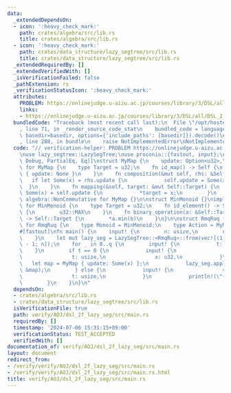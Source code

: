 ```yaml
---
data:
  _extendedDependsOn:
  - icon: ':heavy_check_mark:'
    path: crates/algebra/src/lib.rs
    title: crates/algebra/src/lib.rs
  - icon: ':heavy_check_mark:'
    path: crates/data_structure/lazy_segtree/src/lib.rs
    title: crates/data_structure/lazy_segtree/src/lib.rs
  _extendedRequiredBy: []
  _extendedVerifiedWith: []
  _isVerificationFailed: false
  _pathExtension: rs
  _verificationStatusIcon: ':heavy_check_mark:'
  attributes:
    PROBLEM: https://onlinejudge.u-aizu.ac.jp/courses/library/3/DSL/all/DSL_2_F
    links:
    - https://onlinejudge.u-aizu.ac.jp/courses/library/3/DSL/all/DSL_2_F
  bundledCode: "Traceback (most recent call last):\n  File \"/opt/hostedtoolcache/Python/3.10.14/x64/lib/python3.10/site-packages/onlinejudge_verify/documentation/build.py\"\
    , line 71, in _render_source_code_stat\n    bundled_code = language.bundle(stat.path,\
    \ basedir=basedir, options={'include_paths': [basedir]}).decode()\n  File \"/opt/hostedtoolcache/Python/3.10.14/x64/lib/python3.10/site-packages/onlinejudge_verify/languages/rust.py\"\
    , line 288, in bundle\n    raise NotImplementedError\nNotImplementedError\n"
  code: "// verification-helper: PROBLEM https://onlinejudge.u-aizu.ac.jp/courses/library/3/DSL/all/DSL_2_F\n\
    \nuse lazy_segtree::LazySegTree;\nuse proconio::{fastout, input};\n\n#[derive(Clone,\
    \ Debug, PartialEq, Eq)]\nstruct MyMap {\n    update: Option<u32>,\n}\nimpl algebra::Action\
    \ for MyMap {\n    type Target = u32;\n    fn id_map() -> Self {\n        MyMap\
    \ { update: None }\n    }\n    fn composition(&mut self, rhs: &Self) {\n     \
    \   if let Some(x) = rhs.update {\n            self.update = Some(x);\n      \
    \  }\n    }\n    fn mapping(&self, target: &mut Self::Target) {\n        if let\
    \ Some(x) = self.update {\n            *target = x;\n        }\n    }\n}\nimpl\
    \ algebra::NonCommutative for MyMap {}\n\nstruct MinMonoid {}\nimpl algebra::Monoid\
    \ for MinMonoid {\n    type Target = u32;\n    fn id_element() -> Self::Target\
    \ {\n        u32::MAX\n    }\n    fn binary_operation(a: &Self::Target, b: &Self::Target)\
    \ -> Self::Target {\n        *a.min(b)\n    }\n}\n\nstruct RmqRuq {}\nimpl algebra::ActionMonoid\
    \ for RmqRuq {\n    type Monoid = MinMonoid;\n    type Action = MyMap;\n}\n\n\
    #[fastout]\nfn main() {\n    input! {\n        n: usize,\n        q: usize,\n\
    \    }\n    let mut lazy_seg = LazySegTree::<RmqRuq>::from(vec![(1_u32 << 31)\
    \ - 1; n]);\n    for _ in 0..q {\n        input! {\n            t: u32,\n    \
    \    }\n        if t == 0 {\n            input! {\n                s: usize,\n\
    \                t: usize,\n                x: u32,\n            }\n         \
    \   let map = MyMap { update: Some(x) };\n            lazy_seg.apply_range_non_commutative(s..=t,\
    \ &map);\n        } else {\n            input! {\n                s: usize,\n\
    \                t: usize,\n            }\n            println!(\"{}\", lazy_seg.prod(s..=t));\n\
    \        }\n    }\n}\n"
  dependsOn:
  - crates/algebra/src/lib.rs
  - crates/data_structure/lazy_segtree/src/lib.rs
  isVerificationFile: true
  path: verify/AOJ/dsl_2f_lazy_seg/src/main.rs
  requiredBy: []
  timestamp: '2024-07-06 15:31:15+09:00'
  verificationStatus: TEST_ACCEPTED
  verifiedWith: []
documentation_of: verify/AOJ/dsl_2f_lazy_seg/src/main.rs
layout: document
redirect_from:
- /verify/verify/AOJ/dsl_2f_lazy_seg/src/main.rs
- /verify/verify/AOJ/dsl_2f_lazy_seg/src/main.rs.html
title: verify/AOJ/dsl_2f_lazy_seg/src/main.rs
---
```

